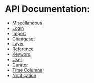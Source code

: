 # API Documentation:

- [Miscellaneous](miscellaneous.md)
- [Login](login.md)
- [Import](import.md)
- [Changeset](changeset.md)
- [Layer](layer.md)
- [Reference](reference.md)
- [Keyword](keyword.md)
- [User](user.md)
- [Curator](curator.md)
- [Time Columns](time_columns.md)
- [Notification](notification.md)
<!-- - [Element](element.md) -->
<!-- - [Dynamic Attribute](dynamic_attribute.md) -->

